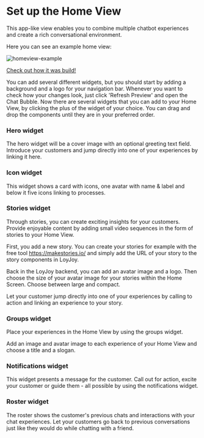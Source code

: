 # Set up the Home View

This app-like view enables you to combine multiple chatbot experiences and create a rich conversational environment.

Here you can see an example home view: 

![homeview-example](https://raw.githubusercontent.com/loyjoy/welcome/master/help/bots/bot/homeview.png)

[Check out how it was build!](https://github.com/loyjoy/welcome/blob/master/documentation/introduction/HOMEVIEW.md)

You can add several different widgets, but you should start by adding a background and a logo for your navigation bar. Whenever you want to check how your changes look, just click 'Refresh Preview' and open the Chat Bubble.
Now there are several widgets that you can add to your Home View, by clicking the plus of the widget of your choice.
You can drag and drop the components until they are in your preferred order.

### Hero widget

The hero widget will be a cover image with an optional greeting text field. 
Introduce your customers and jump directly into one of your experiences by linking it here.

### Icon widget

This widget shows a card with icons, one avatar with name & label and below it five icons linking to processes.

### Stories widget

Through stories, you can create exciting insights for your customers. Provide enjoyable content by adding small video sequences in the form of stories to your Home View.


First, you add a new story. You can create your stories for example with the free tool https://makestories.io/ and simply add the URL of your story to the story components in LoyJoy.

Back in the LoyJoy backend, you can add an avatar image and a logo. Then choose the size of your avatar image for your stories within the Home Screen. Choose between large and compact.

Let your customer jump directly into one of your experiences by calling to action and linking an experience to your story.

### Groups widget

Place your experiences in the Home View by using the groups widget.

Add an image and avatar image to each experience of your Home View and choose a title and a slogan. 

### Notifications widget

This widget presents a message for the customer. Call out for action, excite your customer or guide them - all possible by using the notifications widget.

### Roster widget

The roster shows the customer's previous chats and interactions with your chat experiences. 
Let your customers go back to previous conversations just like they would do while chatting with a friend.



